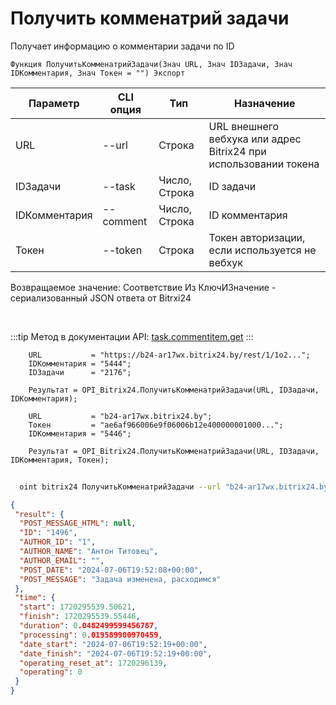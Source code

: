 ﻿---
sidebar_position: 2
---

# Получить комменатрий задачи
 Получает информацию о комментарии задачи по ID



`Функция ПолучитьКомменатрийЗадачи(Знач URL, Знач IDЗадачи, Знач IDКомментария, Знач Токен = "") Экспорт`

  | Параметр | CLI опция | Тип | Назначение |
  |-|-|-|-|
  | URL | --url | Строка | URL внешнего вебхука или адрес Bitrix24 при использовании токена |
  | IDЗадачи | --task | Число, Строка | ID задачи |
  | IDКомментария | --comment | Число, Строка | ID комментария |
  | Токен | --token | Строка | Токен авторизации, если используется не вебхук |

  
  Возвращаемое значение:   Соответствие Из КлючИЗначение - сериализованный JSON ответа от Bitrxi24

<br/>

:::tip
Метод в документации API: [task.commentitem.get](https://dev.1c-bitrix.ru/rest_help/tasks/task/commentitem/get.php)
:::
<br/>


```bsl title="Пример кода"
    URL           = "https://b24-ar17wx.bitrix24.by/rest/1/1o2...";
    IDКомментария = "5444";
    IDЗадачи      = "2176";

    Результат = OPI_Bitrix24.ПолучитьКомменатрийЗадачи(URL, IDЗадачи, IDКомментария);

    URL           = "b24-ar17wx.bitrix24.by";
    Токен         = "ae6af966006e9f06006b12e400000001000...";
    IDКомментария = "5446";

    Результат = OPI_Bitrix24.ПолучитьКомменатрийЗадачи(URL, IDЗадачи, IDКомментария, Токен);
```



```sh title="Пример команды CLI"
    
  oint bitrix24 ПолучитьКомменатрийЗадачи --url "b24-ar17wx.bitrix24.by" --task "504" --comment "1720" --token "56898d66006e9f06006b12e400000001000..."

```

```json title="Результат"
{
 "result": {
  "POST_MESSAGE_HTML": null,
  "ID": "1496",
  "AUTHOR_ID": "1",
  "AUTHOR_NAME": "Антон Титовец",
  "AUTHOR_EMAIL": "",
  "POST_DATE": "2024-07-06T19:52:08+00:00",
  "POST_MESSAGE": "Задача изменена, расходимся"
 },
 "time": {
  "start": 1720295539.50621,
  "finish": 1720295539.55446,
  "duration": 0.0482499599456787,
  "processing": 0.019589900970459,
  "date_start": "2024-07-06T19:52:19+00:00",
  "date_finish": "2024-07-06T19:52:19+00:00",
  "operating_reset_at": 1720296139,
  "operating": 0
 }
}
```
